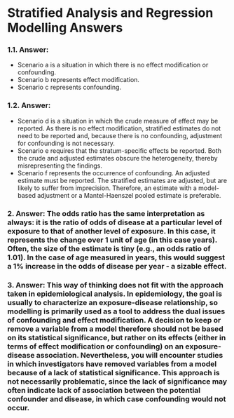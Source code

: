 # Stratified Analysis and Regression Modelling Answers

### 1.1. Answer: 
* Scenario a is a situation in which there is no effect modification or confounding. 
* Scenario b represents effect modification. 
* Scenario c represents confounding.

### 1.2. Answer:
* Scenario d is a situation in which the crude measure of effect may be reported. As there is no effect modification, stratified estimates do not need to be reported and, because there is no confounding, adjustment for confounding is not necessary.
* Scenario e requires that the stratum-specific effects be reported. Both the crude and adjusted estimates obscure the heterogeneity, thereby misrepresenting the findings.
* Scenario f represents the occurrence of confounding. An adjusted estimate must be reported. The stratified estimates are adjusted, but are likely to suffer from imprecision. Therefore, an estimate with a model-based adjustment or a Mantel-Haenszel pooled estimate is preferable.

### 2. Answer: The odds ratio has the same interpretation as always: it is the ratio of odds of disease at a particular level of exposure to that of another level of exposure. In this case, it represents the change over 1 unit of age (in this case years). Often, the size of the estimate is tiny (e.g., an odds ratio of 1.01). In the case of age measured in years, this would suggest a 1% increase in the odds of disease per year - a sizable effect.

### 3. Answer: This way of thinking does not fit with the approach taken in epidemiological analysis. In epidemiology, the goal is usually to characterize an exposure-disease relationship, so modelling is primarily used as a tool to address the dual issues of confounding and effect modification. A decision to keep or remove a variable from a model therefore should not be based on its statistical significance, but rather on its effects (either in terms of effect modification or confounding) on an exposure-disease association. Nevertheless, you will encounter studies in which investigators have removed variables from a model because of a lack of statistical significance. This approach is not necessarily problematic, since the lack of significance may often indicate lack of association between the potential confounder and disease, in which case confounding would not occur.